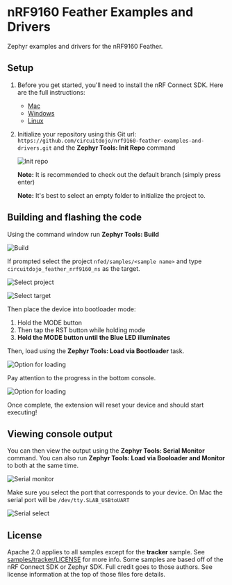 # nRF9160 Feather Examples and Drivers

Zephyr examples and drivers for the nRF9160 Feather.

## Setup

1. Before you get started, you'll need to install the nRF Connect SDK. Here are the full instructions:

   * [Mac](https://docs.jaredwolff.com/nrf9160-sdk-setup-mac.html)
   * [Windows](https://docs.jaredwolff.com/nrf9160-sdk-setup-windows.html)
   * [Linux](https://docs.jaredwolff.com/nrf9160-sdk-setup-linux.html)

2. Initialize your repository using this Git url: `https://github.com/circuitdojo/nrf9160-feather-examples-and-drivers.git` and the **Zephyr Tools: Init Repo** command

	![Init repo](img/init-repo.png)

    **Note:** It is recommended to check out the default branch (simply press enter)

	**Note:** It's best to select an empty folder to initialize the project to.

## Building and flashing the code

Using the command window run **Zephyr Tools: Build**

![Build](img/build.png)

If prompted select the project `nfed/samples/<sample name>` and type `circuitdojo_feather_nrf9160_ns` as the target.

![Select project](img/select-project.png)

![Select target](img/select-target.png)

Then place the device into bootloader mode:
   1. Hold the MODE button
   2. Then tap the RST button while holding mode
   3. **Hold the MODE button until the Blue LED illuminates**

Then, load using the **Zephyr Tools: Load via Bootloader** task.

![Option for loading](img/load-via-newtmgr.png)

Pay attention to the progress in the bottom console.

![Option for loading](img/load-via-newtmgr-progress.png)

Once complete, the extension will reset your device and should start executing!

## Viewing console output

You can then view the output using the **Zephyr Tools: Serial Monitor** command. You can also run **Zephyr Tools: Load via Booloader and Monitor** to both at the same time.

![Serial monitor](img/serial-monitor.png)

Make sure you select the port that corresponds to your device. On Mac the serial port will be `/dev/tty.SLAB_USBtoUART`

![Serial select](img/serial-select.png)

## License

Apache 2.0 applies to all samples except for the **tracker** sample. See [samples/tracker/LICENSE](samples/tracker/LICENSE) for more info. Some samples are based off of the nRF Connect SDK or Zephyr SDK. Full credit goes to those authors. See license information at the top of those files fore details.
